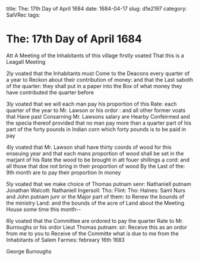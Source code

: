 title: The: 17th Day of April 1684
date: 1684-04-17
slug: d1e2197
category: SalVRec
tags: 


<div markdown class="doc" id="d1e2197">


# The: 17th Day of April 1684

Att A Meeting of the Inhabitants of this village firstly voated That this is a Leagall Meeting

2ly voated that the Inhabitants must Come to the Deacons every quarter of a year to Reckon about their contribution of money: and that the Last saboth of the quarter: they shall put in a paper into the Box of what money they have contributed the quarter before

3ly voated that we will each man pay his proportion of this Rate: each quarter of the year to Mr. Lawson or his ordor : and all other former voats that Have past Consarning Mr. Lawsons salary are Hearby Confeirmed and the specia thereof provided that no man pay more than a quarter part of his part of the forty pounds in Indian corn which forty pounds is to be paid in pay

4ly voated that Mr. Lawson shall have thirty coords of wood for this enseuing year and that each mans proportion of wood shall be set in the marjant of his Rate the wood to be brought in att fouer shillings a cord: and all those that doe not bring in their proportion of wood By the Last of the: 9th month are to pay their proportion In money

5ly voated that we make choice of Thomas putnam senr: Nathaniell putnam Jonathan Walcott: Nathaniell Ingersoll: Tho: Flint: Tho: Haines: Saml Nurs and John putnam junr or the Major part of them: to Renew the bounds of the ministry Land: and the bounds of the acre of Land about the Meeting House some time this month--

6ly voated that the Committee are ordored to pay the quarter Rate to Mr. Burroughs or his ordor Lieut Thomas putnam: sir: Receive this as an ordor from me to you to Receive of the Committe what is due to me from the Inhabitants of Salem Farmes: febreary 16th 1683

George Burroughs
</div>